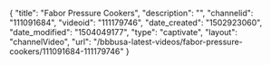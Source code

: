 {
    "title": "Fabor Pressure Cookers",
    "description": "",
    "channelid": "111091684",
    "videoid": "111179746",
    "date_created": "1502923060",
    "date_modified": "1504049177",
    "type": "captivate",
    "layout": "channelVideo",
    "url": "\/bbbusa-latest-videos\/fabor-pressure-cookers\/111091684-111179746"
}